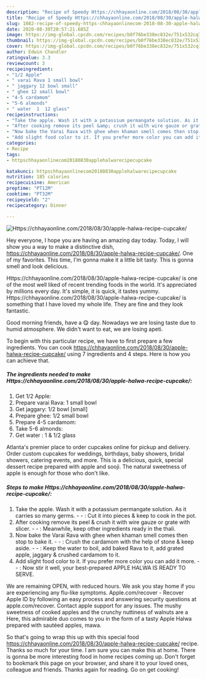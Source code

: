 ```yaml
---
description: "Recipe of Speedy Https://chhayaonline.com/2018/08/30/apple-halwa-recipe-cupcake/"
title: "Recipe of Speedy Https://chhayaonline.com/2018/08/30/apple-halwa-recipe-cupcake/"
slug: 1082-recipe-of-speedy-https-chhayaonlinecom-2018-08-30-apple-halwa-recipe-cupcake
date: 2020-08-30T20:57:21.685Z
image: https://img-global.cpcdn.com/recipes/b0f76be338ec832e/751x532cq70/httpschhayaonlinecom20180830apple-halwa-recipe-cupcake-recipe-main-photo.jpg
thumbnail: https://img-global.cpcdn.com/recipes/b0f76be338ec832e/751x532cq70/httpschhayaonlinecom20180830apple-halwa-recipe-cupcake-recipe-main-photo.jpg
cover: https://img-global.cpcdn.com/recipes/b0f76be338ec832e/751x532cq70/httpschhayaonlinecom20180830apple-halwa-recipe-cupcake-recipe-main-photo.jpg
author: Edwin Chandler
ratingvalue: 3.3
reviewcount: 3
recipeingredient:
- "1/2 Apple"
- " varai Rava 1 small bowl"
- " jaggary 12 bowl small"
- " ghee 12 small bowl"
- "4-5 cardamom"
- "5-6 almonds"
- " water  1  12 glass"
recipeinstructions:
- "Take the apple. Wash it with a potassium permangate solution. As it carries so many germs.  : Cut it into pieces &amp; keep to cook in the pot."
- "After cooking remove its peel &amp; crush it with wire gauze or grate with slicer.  : Meanwhile, keep other ingredients ready in the thali."
- "Now bake the Varai Rava with ghee when khaman smell comes then stop to bake it.  : Crush the cardamom with the help of stone &amp; keep aside.  : Keep the water to boil, add baked Rava to it, add grated apple, jaggary &amp; crushed cardamom to it."
- "Add slight food color to it. If you prefer more color you can add it more.  : Now stir it well, your best-prepared APPLE HALWA IS READY TO SERVE."
categories:
- Recipe
tags:
- httpschhayaonlinecom20180830applehalwarecipecupcake

katakunci: httpschhayaonlinecom20180830applehalwarecipecupcake 
nutrition: 185 calories
recipecuisine: American
preptime: "PT12M"
cooktime: "PT32M"
recipeyield: "2"
recipecategory: Dinner

---
```



![Https://chhayaonline.com/2018/08/30/apple-halwa-recipe-cupcake/](https://img-global.cpcdn.com/recipes/b0f76be338ec832e/751x532cq70/httpschhayaonlinecom20180830apple-halwa-recipe-cupcake-recipe-main-photo.jpg)

Hey everyone, I hope you are having an amazing day today. Today, I will show you a way to make a distinctive dish, https://chhayaonline.com/2018/08/30/apple-halwa-recipe-cupcake/. One of my favorites. This time, I'm gonna make it a little bit tasty. This is gonna smell and look delicious.

Https://chhayaonline.com/2018/08/30/apple-halwa-recipe-cupcake/ is one of the most well liked of recent trending foods in the world. It's appreciated by millions every day. It's simple, it is quick, it tastes yummy. Https://chhayaonline.com/2018/08/30/apple-halwa-recipe-cupcake/ is something that I have loved my whole life. They are fine and they look fantastic.

Good morning friends, have a 😋 day. Nowadays we are losing taste due to humid atmosphere. We didn&#39;t want to eat, we are losing apeti.


To begin with this particular recipe, we have to first prepare a few ingredients. You can cook https://chhayaonline.com/2018/08/30/apple-halwa-recipe-cupcake/ using 7 ingredients and 4 steps. Here is how you can achieve that.

<!--inarticleads1-->

##### The ingredients needed to make Https://chhayaonline.com/2018/08/30/apple-halwa-recipe-cupcake/:

1. Get 1/2 Apple:
1. Prepare  varai Rava: 1 small bowl
1. Get  jaggary: 1/2 bowl [small]
1. Prepare  ghee: 1/2 small bowl
1. Prepare 4-5 cardamom:
1. Take 5-6 almonds:
1. Get  water : 1 &amp; 1/2 glass


Atlanta&#39;s premier place to order cupcakes online for pickup and delivery. Order custom cupcakes for weddings, birthdays, baby showers, bridal showers, catering events, and more. This is a delicious, quick, special dessert recipe prepared with apple and sooji. The natural sweetness of apple is enough for those who don&#39;t like. 

<!--inarticleads2-->

##### Steps to make Https://chhayaonline.com/2018/08/30/apple-halwa-recipe-cupcake/:

1. Take the apple. Wash it with a potassium permangate solution. As it carries so many germs. -  - : Cut it into pieces &amp; keep to cook in the pot.
1. After cooking remove its peel &amp; crush it with wire gauze or grate with slicer. -  - : Meanwhile, keep other ingredients ready in the thali.
1. Now bake the Varai Rava with ghee when khaman smell comes then stop to bake it. -  - : Crush the cardamom with the help of stone &amp; keep aside. -  - : Keep the water to boil, add baked Rava to it, add grated apple, jaggary &amp; crushed cardamom to it.
1. Add slight food color to it. If you prefer more color you can add it more. -  - : Now stir it well, your best-prepared APPLE HALWA IS READY TO SERVE.


We are remaining OPEN, with reduced hours. We ask you stay home if you are experiencing any flu-like symptoms. Apple.com/recover - Recover Apple ID by following an easy process and answering security questions at apple.com/recover. Contact apple support for any issues. The mushy sweetness of cooked apples and the crunchy nuttiness of walnuts are a Here, this admirable duo comes to you in the form of a tasty Apple Halwa prepared with sautéed apples, mawa. 

So that's going to wrap this up with this special food https://chhayaonline.com/2018/08/30/apple-halwa-recipe-cupcake/ recipe. Thanks so much for your time. I am sure you can make this at home. There is gonna be more interesting food in home recipes coming up. Don't forget to bookmark this page on your browser, and share it to your loved ones, colleague and friends. Thanks again for reading. Go on get cooking!
